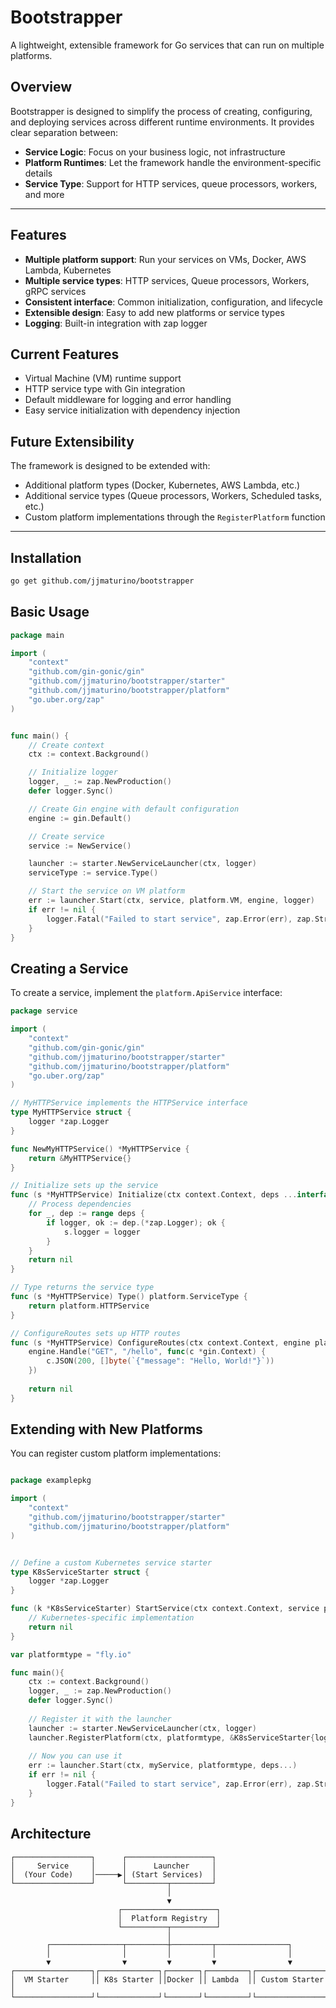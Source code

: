 # Bootstrapper

A lightweight, extensible framework for Go services that can run on multiple platforms.

## Overview

Bootstrapper is designed to simplify the process of creating, configuring, and deploying services across different runtime environments. It provides clear separation between:

- **Service Logic**: Focus on your business logic, not infrastructure
- **Platform Runtimes**: Let the framework handle the environment-specific details
- **Service Type**: Support for HTTP services, queue processors, workers, and more

---

## Features
- **Multiple platform support**: Run your services on VMs, Docker, AWS Lambda, Kubernetes
- **Multiple service types**: HTTP services, Queue processors, Workers, gRPC services
- **Consistent interface**: Common initialization, configuration, and lifecycle
- **Extensible design**: Easy to add new platforms or service types
- **Logging**: Built-in integration with zap logger

## Current Features

- Virtual Machine (VM) runtime support
- HTTP service type with Gin integration
- Default middleware for logging and error handling
- Easy service initialization with dependency injection

## Future Extensibility

The framework is designed to be extended with:

- Additional platform types (Docker, Kubernetes, AWS Lambda, etc.)
- Additional service types (Queue processors, Workers, Scheduled tasks, etc.)
- Custom platform implementations through the `RegisterPlatform` function

---

## Installation

```bash
go get github.com/jjmaturino/bootstrapper
```

## Basic Usage

```go
package main

import (
	"context"
	"github.com/gin-gonic/gin"
	"github.com/jjmaturino/bootstrapper/starter"
	"github.com/jjmaturino/bootstrapper/platform"
	"go.uber.org/zap"
)


func main() {
	// Create context
	ctx := context.Background()

	// Initialize logger
	logger, _ := zap.NewProduction()
	defer logger.Sync()

	// Create Gin engine with default configuration
	engine := gin.Default()

	// Create service
	service := NewService()

	launcher := starter.NewServiceLauncher(ctx, logger)
	serviceType := service.Type()

	// Start the service on VM platform
	err := launcher.Start(ctx, service, platform.VM, engine, logger)
	if err != nil {
		logger.Fatal("Failed to start service", zap.Error(err), zap.String("platform type", platform.VM), zap.String("service type", serviceType.String()))
	}
}

```

## Creating a Service

To create a service, implement the `platform.ApiService` interface:

```go
package service

import (
	"context"
	"github.com/gin-gonic/gin"
	"github.com/jjmaturino/bootstrapper/starter"
	"github.com/jjmaturino/bootstrapper/platform"
	"go.uber.org/zap"
)

// MyHTTPService implements the HTTPService interface
type MyHTTPService struct {
    logger *zap.Logger
}

func NewMyHTTPService() *MyHTTPService {
    return &MyHTTPService{}
}

// Initialize sets up the service
func (s *MyHTTPService) Initialize(ctx context.Context, deps ...interface{}) error {
    // Process dependencies
    for _, dep := range deps {
        if logger, ok := dep.(*zap.Logger); ok {
            s.logger = logger
        }
    }
    return nil
}

// Type returns the service type
func (s *MyHTTPService) Type() platform.ServiceType {
    return platform.HTTPService
}

// ConfigureRoutes sets up HTTP routes
func (s *MyHTTPService) ConfigureRoutes(ctx context.Context, engine platform.Engine) error {
    engine.Handle("GET", "/hello", func(c *gin.Context) {
        c.JSON(200, []byte(`{"message": "Hello, World!"}`))
    })
    
    return nil
}

```

## Extending with New Platforms

You can register custom platform implementations:

```go

package examplepkg

import (
    "context"
    "github.com/jjmaturino/bootstrapper/starter"
    "github.com/jjmaturino/bootstrapper/platform"
)


// Define a custom Kubernetes service starter
type K8sServiceStarter struct {
	logger *zap.Logger
}

func (k *K8sServiceStarter) StartService(ctx context.Context, service platform.Service, deps ...interface{}) error {
	// Kubernetes-specific implementation
	return nil
}

var platformtype = "fly.io"

func main(){
    ctx := context.Background()
    logger, _ := zap.NewProduction()
    defer logger.Sync()
    
    // Register it with the launcher
	launcher := starter.NewServiceLauncher(ctx, logger)
    launcher.RegisterPlatform(ctx, platformtype, &K8sServiceStarter{logger})
    
    // Now you can use it
    err := launcher.Start(ctx, myService, platformtype, deps...)
	if err != nil {
		logger.Fatal("Failed to start service", zap.Error(err), zap.String("platform type", platformtype))
	}
}
```


## Architecture


``` 
┌─────────────────┐      ┌───────────────────┐
│     Service     │      │      Launcher     │
│  (Your Code)    │─────▶│ (Start Services)  │
└─────────────────┘      └─────────┬─────────┘
                                   │
                                   ▼
                        ┌─────────────────────┐
                        │  Platform Registry  │
                        └──────────┬──────────┘
                                   │
        ┌────────────────┬─────────┼─────────┬────────────────┐
        │                │         │         │                │
        ▼                ▼         ▼         ▼                ▼
┌─────────────────┐┌─────────────┐┌───────┐┌─────────┐┌─────────────────┐
│  VM Starter     ││ K8s Starter ││Docker ││ Lambda  ││ Custom Starter  │
└─────────────────┘└─────────────┘└───────┘└─────────┘└─────────────────┘
```
